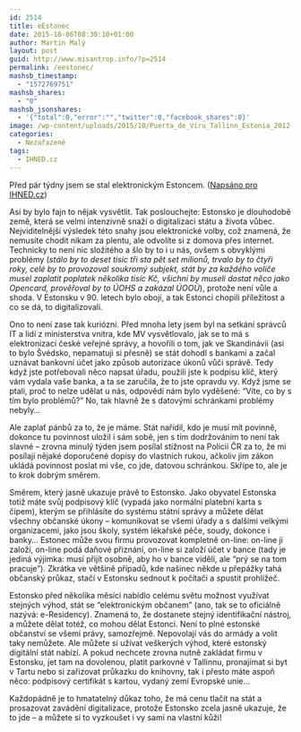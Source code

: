 ```yaml
---
id: 2514
title: eEstonec
date: 2015-10-06T08:30:10+01:00
author: Martin Malý
layout: post
guid: http://www.misantrop.info/?p=2514
permalink: /eestonec/
mashsb_timestamp:
  - "1572769751"
mashsb_shares:
  - "0"
mashsb_jsonshares:
  - '{"total":0,"error":"","twitter":0,"facebook_shares":0}'
image: /wp-content/uploads/2015/10/Puerta_de_Viru_Tallinn_Estonia_2012-08-05_DD_08.jpg
categories:
  - Nezařazené
tags:
  - IHNED.cz
---
```

Před pár týdny jsem se stal elektronickým Estoncem. ([Napsáno pro IHNED.cz](http://nazory.ihned.cz/komentare/c1-64568760-jak-jsem-se-stal-elektronickym-estoncem))

<!--more-->

Asi by bylo fajn to nějak vysvětlit. Tak poslouchejte: Estonsko je dlouhodobě země, která se velmi intenzivně snaží o digitalizaci státu a života vůbec. Nejviditelnější výsledek této snahy jsou elektronické volby, což znamená, že nemusíte chodit nikam za plentu, ale odvolíte si z domova přes internet. Technicky to není nic složitého a šlo by to i u nás, ovšem s obvyklými problémy (_stálo by to deset tisíc tři sta pět set milionů, trvalo by to čtyři roky, celé by to provozoval soukromý subjekt, stát by za každého voliče musel zaplatit poplatek několika tisíc Kč, všichni by museli dostat něco jako Opencard, prověřoval by to ÚOHS a zakázal ÚOOÚ_), protože není vůle a shoda. V Estonsku v 90. letech bylo obojí, a tak Estonci chopili příležitost a co se dá, to digitalizovali.

Ono to není zase tak kuriózní. Před mnoha lety jsem byl na setkání správců IT a lidí z ministerstva vnitra, kde MV vysvětlovalo, jak se to má s elektronizací české veřejné správy, a hovořili o tom, jak ve Skandinávii (asi to bylo Švédsko, nepamatuji si přesně) se stát dohodl s bankami a začal uznávat bankovní účet jako způsob autorizace úkonů vůči správě. Tedy když jste potřebovali něco napsat úřadu, použili jste k podpisu klíč, který vám vydala vaše banka, a ta se zaručila, že to jste opravdu vy. Když jsme se ptali, proč to nelze udělat u nás, odpovědí nám bylo vyděšené: “Víte, co by s tím bylo problémů?” No, tak hlavně že s datovými schránkami problémy nebyly…

Ale zaplať pánbů za to, že je máme. Stát nařídil, kdo je musí mít povinně, dokonce tu povinnost uložil i sám sobě, jen s tím dodržováním to není tak slavné &#8211; zrovna minulý týden jsem posílal stížnost na Policii ČR za to, že mi posílají nějaké doporučené dopisy do vlastních rukou, ačkoliv jim zákon ukládá povinnost poslat mi vše, co jde, datovou schránkou. Skřípe to, ale je to krok dobrým směrem.

Směrem, který jasně ukazuje právě to Estonsko. Jako obyvatel Estonska totiž máte svůj podpisový klíč (vypadá jako normální platební karta s čipem), kterým se přihlásíte do systému státní správy a můžete dělat všechny občanské úkony &#8211; komunikovat se všemi úřady a s dalšími velkými organizacemi, jako jsou školy, systém lékařské péče, soudy, dokonce i banky… Estonec může svou firmu provozovat kompletně on-line: on-line ji založí, on-line podá daňové přiznání, on-line si založí účet v bance (tady je jediná výjimka: musí přijít osobně, aby ho v bance viděli, ale “prý se na tom pracuje”). Zkrátka ve většině případů, kde našinec někde u přepážky tahá občanský průkaz, stačí v Estonsku sednout k počítači a spustit prohlížeč.

Estonsko před několika měsíci nabídlo celému světu možnost využívat stejných výhod, stát se “elektronickým občanem” (ano, tak se to oficiálně nazývá: e-Residency). Znamená to, že dostanete stejný identifikační nástroj, a můžete dělat totéž, co mohou dělat Estonci. Není to plné estonské občanství se všemi právy, samozřejmě. Nepovolají vás do armády a volit taky nemůžete. Ale můžete si užívat veškerých výhod, které estonský digitální stát nabízí. A pokud nechcete zrovna nutně zakládat firmu v Estonsku, jet tam na dovolenou, platit parkovné v Tallinnu, pronajímat si byt v Tartu nebo si zařizovat průkazku do knihovny, tak i přesto máte aspoň něco: podpisový certifikát s kartou, vydaný zemí Evropské unie…

Každopádně je to hmatatelný důkaz toho, že má cenu tlačit na stát a prosazovat zavádění digitalizace, protože Estonsko zcela jasně ukazuje, že to jde &#8211; a můžete si to vyzkoušet i vy sami na vlastní kůži!